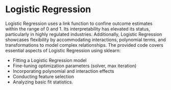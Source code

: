 # Logistic Regression
Logistic Regression uses a link function to confine outcome estimates within the range of 0 and 1. Its interpretability has elevated its status, particularly in highly regulated industries. Additionally, Logistic Regression showcases flexibility by accommodating interactions, polynomial terms, and transformations to model complex relationships. The provided code covers essential aspects of Logistic Regression using sklearn:
- Fitting a Logistic Regression model
- Fine-tuning optimization parameters (solver, max iteration)
- Incorporating polynomial and interaction effects
- Conducting feature selection
- Analyzing basic fit statistics.
